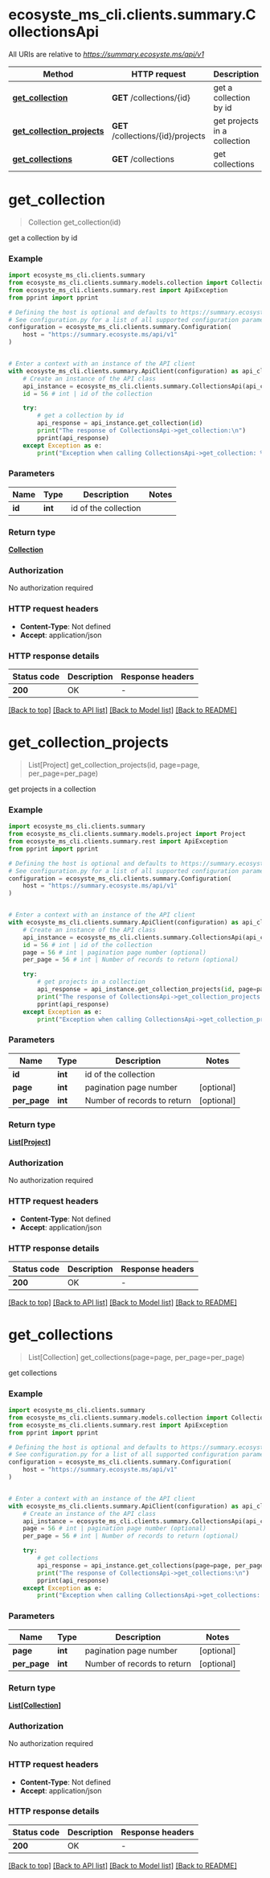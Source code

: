 # ecosyste_ms_cli.clients.summary.CollectionsApi

All URIs are relative to *https://summary.ecosyste.ms/api/v1*

Method | HTTP request | Description
------------- | ------------- | -------------
[**get_collection**](CollectionsApi.md#get_collection) | **GET** /collections/{id} | get a collection by id
[**get_collection_projects**](CollectionsApi.md#get_collection_projects) | **GET** /collections/{id}/projects | get projects in a collection
[**get_collections**](CollectionsApi.md#get_collections) | **GET** /collections | get collections


# **get_collection**
> Collection get_collection(id)

get a collection by id

### Example


```python
import ecosyste_ms_cli.clients.summary
from ecosyste_ms_cli.clients.summary.models.collection import Collection
from ecosyste_ms_cli.clients.summary.rest import ApiException
from pprint import pprint

# Defining the host is optional and defaults to https://summary.ecosyste.ms/api/v1
# See configuration.py for a list of all supported configuration parameters.
configuration = ecosyste_ms_cli.clients.summary.Configuration(
    host = "https://summary.ecosyste.ms/api/v1"
)


# Enter a context with an instance of the API client
with ecosyste_ms_cli.clients.summary.ApiClient(configuration) as api_client:
    # Create an instance of the API class
    api_instance = ecosyste_ms_cli.clients.summary.CollectionsApi(api_client)
    id = 56 # int | id of the collection

    try:
        # get a collection by id
        api_response = api_instance.get_collection(id)
        print("The response of CollectionsApi->get_collection:\n")
        pprint(api_response)
    except Exception as e:
        print("Exception when calling CollectionsApi->get_collection: %s\n" % e)
```



### Parameters


Name | Type | Description  | Notes
------------- | ------------- | ------------- | -------------
 **id** | **int**| id of the collection | 

### Return type

[**Collection**](Collection.md)

### Authorization

No authorization required

### HTTP request headers

 - **Content-Type**: Not defined
 - **Accept**: application/json

### HTTP response details

| Status code | Description | Response headers |
|-------------|-------------|------------------|
**200** | OK |  -  |

[[Back to top]](#) [[Back to API list]](../README.md#documentation-for-api-endpoints) [[Back to Model list]](../README.md#documentation-for-models) [[Back to README]](../README.md)

# **get_collection_projects**
> List[Project] get_collection_projects(id, page=page, per_page=per_page)

get projects in a collection

### Example


```python
import ecosyste_ms_cli.clients.summary
from ecosyste_ms_cli.clients.summary.models.project import Project
from ecosyste_ms_cli.clients.summary.rest import ApiException
from pprint import pprint

# Defining the host is optional and defaults to https://summary.ecosyste.ms/api/v1
# See configuration.py for a list of all supported configuration parameters.
configuration = ecosyste_ms_cli.clients.summary.Configuration(
    host = "https://summary.ecosyste.ms/api/v1"
)


# Enter a context with an instance of the API client
with ecosyste_ms_cli.clients.summary.ApiClient(configuration) as api_client:
    # Create an instance of the API class
    api_instance = ecosyste_ms_cli.clients.summary.CollectionsApi(api_client)
    id = 56 # int | id of the collection
    page = 56 # int | pagination page number (optional)
    per_page = 56 # int | Number of records to return (optional)

    try:
        # get projects in a collection
        api_response = api_instance.get_collection_projects(id, page=page, per_page=per_page)
        print("The response of CollectionsApi->get_collection_projects:\n")
        pprint(api_response)
    except Exception as e:
        print("Exception when calling CollectionsApi->get_collection_projects: %s\n" % e)
```



### Parameters


Name | Type | Description  | Notes
------------- | ------------- | ------------- | -------------
 **id** | **int**| id of the collection | 
 **page** | **int**| pagination page number | [optional] 
 **per_page** | **int**| Number of records to return | [optional] 

### Return type

[**List[Project]**](Project.md)

### Authorization

No authorization required

### HTTP request headers

 - **Content-Type**: Not defined
 - **Accept**: application/json

### HTTP response details

| Status code | Description | Response headers |
|-------------|-------------|------------------|
**200** | OK |  -  |

[[Back to top]](#) [[Back to API list]](../README.md#documentation-for-api-endpoints) [[Back to Model list]](../README.md#documentation-for-models) [[Back to README]](../README.md)

# **get_collections**
> List[Collection] get_collections(page=page, per_page=per_page)

get collections

### Example


```python
import ecosyste_ms_cli.clients.summary
from ecosyste_ms_cli.clients.summary.models.collection import Collection
from ecosyste_ms_cli.clients.summary.rest import ApiException
from pprint import pprint

# Defining the host is optional and defaults to https://summary.ecosyste.ms/api/v1
# See configuration.py for a list of all supported configuration parameters.
configuration = ecosyste_ms_cli.clients.summary.Configuration(
    host = "https://summary.ecosyste.ms/api/v1"
)


# Enter a context with an instance of the API client
with ecosyste_ms_cli.clients.summary.ApiClient(configuration) as api_client:
    # Create an instance of the API class
    api_instance = ecosyste_ms_cli.clients.summary.CollectionsApi(api_client)
    page = 56 # int | pagination page number (optional)
    per_page = 56 # int | Number of records to return (optional)

    try:
        # get collections
        api_response = api_instance.get_collections(page=page, per_page=per_page)
        print("The response of CollectionsApi->get_collections:\n")
        pprint(api_response)
    except Exception as e:
        print("Exception when calling CollectionsApi->get_collections: %s\n" % e)
```



### Parameters


Name | Type | Description  | Notes
------------- | ------------- | ------------- | -------------
 **page** | **int**| pagination page number | [optional] 
 **per_page** | **int**| Number of records to return | [optional] 

### Return type

[**List[Collection]**](Collection.md)

### Authorization

No authorization required

### HTTP request headers

 - **Content-Type**: Not defined
 - **Accept**: application/json

### HTTP response details

| Status code | Description | Response headers |
|-------------|-------------|------------------|
**200** | OK |  -  |

[[Back to top]](#) [[Back to API list]](../README.md#documentation-for-api-endpoints) [[Back to Model list]](../README.md#documentation-for-models) [[Back to README]](../README.md)


